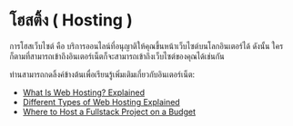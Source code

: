 # โฮสติ้ง ( Hosting )

การโฮสเว็บไซต์ คือ บริการออนไลน์ที่อนุญาติให้คุณขึ้นหน้าเว็บไซต์บนโลกอินเตอร์ได้ ดังนั้น ใครก็ตามที่สามารถเข้าถึงอินเตอร์เน็ตก็จะสามารถเข้าถึงเว็บไซต์ของคุณได้เช่นกัน

ท่านสามารถกดลิ้งค์ข้างต้นเพื่อเรียนรู้เพิ่มเติมเกี่ยวกับอินเตอร์เน็ต: 

- [What Is Web Hosting? Explained](https://www.youtube.com/watch?v=htbY9-yggB0)
- [Different Types of Web Hosting Explained](https://www.youtube.com/watch?v=AXVZYzw8geg)
- [Where to Host a Fullstack Project on a Budget](https://www.youtube.com/watch?v=Kx_1NYYJS7Q)
